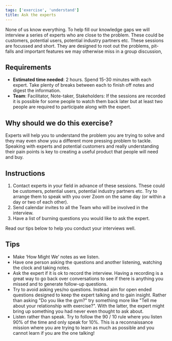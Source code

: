 ```yaml
---
tags: ['exercise', 'understand']
title: Ask the experts
---
```


None of us know everything. To help fill our knowledge gaps we will interview a
series of experts who are close to the problem. These could be customers,
potential users, potential industry partners etc. These sessions are focussed
and short. They are designed to root out the problems, pit-falls and important
features we may otherwise miss in a group discussion,

## Requirements

- **Estimated time needed**: 2 hours. Spend 15-30 minutes with each expert. Take plenty of breaks between each to finish off notes and digest the information.
- **Team**: Facilitator, Note-taker, Stakeholders: If the sessions are recorded it is possible for some people to watch them back later but at least two people are required to participate along with the expert.

## Why should we do this exercise?

Experts will help you to understand the problem you are trying to solve and
they may even show you a different more pressing problem to tackle. Speaking
with experts and potential customers and really understanding their pain points
is key to creating a useful product that people will need and buy.

## Instructions

1. Contact experts in your field in advance of these sessions. These could be customers, potential users, potential industry partners etc. Try to arrange them to speak with you over Zoom on the same day (or within a day or two of each other).
2. Send calendar invites to all the Team who will be involved in the interview.
3. Have a list of burning questions you would like to ask the expert.

Read our tips below to help you conduct your interviews well.

## Tips

- Make ‘How Might We’ notes as we listen.
- Have one person asking the questions and another listening, watching the clock and taking notes.
- Ask the expert if it is ok to record the interview. Having a recording is a great way to go back over conversations to see if there is anything you missed and to generate follow-up questions.
- Try to avoid asking yes/no questions. Instead aim for open ended questions designed to keep the expert talking and to gain insight. Rather than asking "Do you like the gym?" try something more like "Tell me about your relationship with exercise?". With the latter, the expert might bring up something you had never even thought to ask about.
- Listen rather than speak. Try to follow the 90 / 10 rule where you listen 90% of the time and only speak for 10%. This is a reconnaissance mission where you are trying to learn as much as possible and you cannot learn if you are the one talking!
